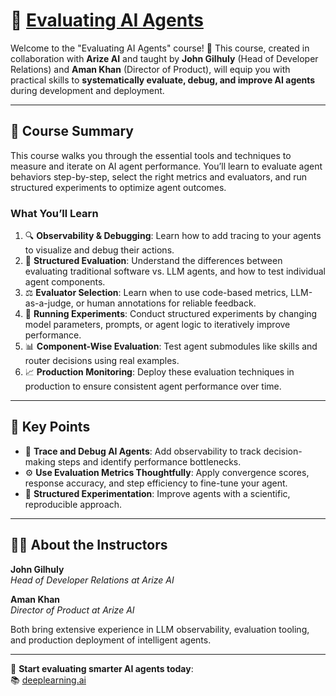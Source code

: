 # 🤖 [Evaluating AI Agents](https://www.deeplearning.ai/short-courses/evaluating-ai-agents/)

Welcome to the "Evaluating AI Agents" course! 🎯 This course, created in collaboration with **Arize AI** and taught by **John Gilhuly** (Head of Developer Relations) and **Aman Khan** (Director of Product), will equip you with practical skills to **systematically evaluate, debug, and improve AI agents** during development and deployment.

---

## 📘 Course Summary
This course walks you through the essential tools and techniques to measure and iterate on AI agent performance. You’ll learn to evaluate agent behaviors step-by-step, select the right metrics and evaluators, and run structured experiments to optimize agent outcomes.

### **What You’ll Learn**
1. 🔍 **Observability & Debugging**: Learn how to add tracing to your agents to visualize and debug their actions.
2. 🧪 **Structured Evaluation**: Understand the differences between evaluating traditional software vs. LLM agents, and how to test individual agent components.
3. ⚖️ **Evaluator Selection**: Learn when to use code-based metrics, LLM-as-a-judge, or human annotations for reliable feedback.
4. 🔁 **Running Experiments**: Conduct structured experiments by changing model parameters, prompts, or agent logic to iteratively improve performance.
5. 📊 **Component-Wise Evaluation**: Test agent submodules like skills and router decisions using real examples.
6. 📈 **Production Monitoring**: Deploy these evaluation techniques in production to ensure consistent agent performance over time.

---

## 🔑 Key Points
- 🧠 **Trace and Debug AI Agents**: Add observability to track decision-making steps and identify performance bottlenecks.
- ⚙️ **Use Evaluation Metrics Thoughtfully**: Apply convergence scores, response accuracy, and step efficiency to fine-tune your agent.
- 🔬 **Structured Experimentation**: Improve agents with a scientific, reproducible approach.

---

## 👨‍🏫 About the Instructors
**John Gilhuly**  
*Head of Developer Relations at Arize AI*  

**Aman Khan**  
*Director of Product at Arize AI*  

Both bring extensive experience in LLM observability, evaluation tooling, and production deployment of intelligent agents.

---

🚀 **Start evaluating smarter AI agents today**:  
📚 [deeplearning.ai](https://www.deeplearning.ai/short-courses/)
